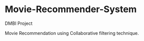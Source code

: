# Movie-Recommender-System
DMBI Project

Movie Recommendation using Collaborative filtering technique.
